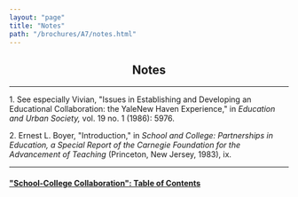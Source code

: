```yaml
---
layout: "page"
title: "Notes"
path: "/brochures/A7/notes.html"
---
```

<main>
<center>
<h2>Notes</h2></center>
<hr/>
1. See especially Vivian, "Issues in Establishing and Developing an
Educational Collaboration: the Yale­New Haven Experience," in
<i>Education and Urban Society, </i>vol. 19 no. 1 (1986): 59­76.<p>
2. Ernest L. Boyer, "Introduction," in <i>School and College:
Partnerships in Education, a Special Report of the Carnegie Foundation for
the Advancement of Teaching </i>(Princeton, New Jersey, 1983), ix. 
</p><hr/>
<h4><a href=".\">"School-College Collaboration": Table of Contents</a>
</h4>
</main>